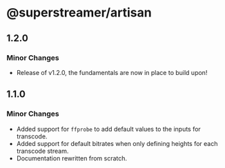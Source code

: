 # @superstreamer/artisan

## 1.2.0

### Minor Changes

- Release of v1.2.0, the fundamentals are now in place to build upon!

## 1.1.0

### Minor Changes

- Added support for `ffprobe` to add default values to the inputs for transcode.
- Added support for default bitrates when only defining heights for each transcode stream.
- Documentation rewritten from scratch.
